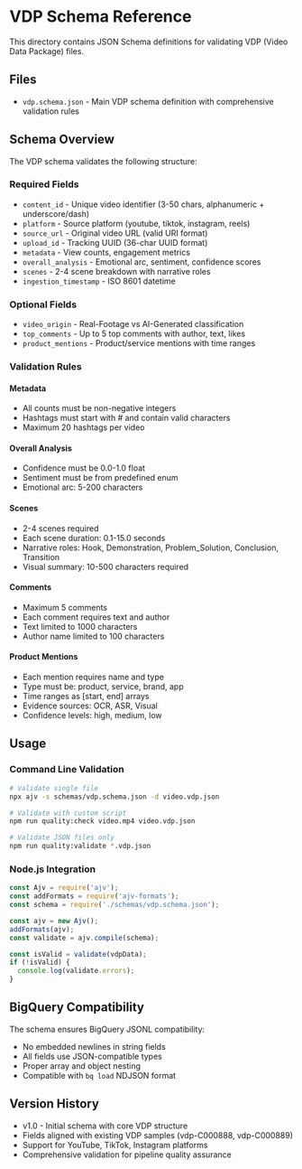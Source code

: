 # VDP Schema Reference

This directory contains JSON Schema definitions for validating VDP (Video Data Package) files.

## Files

- `vdp.schema.json` - Main VDP schema definition with comprehensive validation rules

## Schema Overview

The VDP schema validates the following structure:

### Required Fields
- `content_id` - Unique video identifier (3-50 chars, alphanumeric + underscore/dash)
- `platform` - Source platform (youtube, tiktok, instagram, reels)
- `source_url` - Original video URL (valid URI format)
- `upload_id` - Tracking UUID (36-char UUID format)
- `metadata` - View counts, engagement metrics
- `overall_analysis` - Emotional arc, sentiment, confidence scores
- `scenes` - 2-4 scene breakdown with narrative roles
- `ingestion_timestamp` - ISO 8601 datetime

### Optional Fields
- `video_origin` - Real-Footage vs AI-Generated classification
- `top_comments` - Up to 5 top comments with author, text, likes
- `product_mentions` - Product/service mentions with time ranges

### Validation Rules

#### Metadata
- All counts must be non-negative integers
- Hashtags must start with # and contain valid characters
- Maximum 20 hashtags per video

#### Overall Analysis
- Confidence must be 0.0-1.0 float
- Sentiment must be from predefined enum
- Emotional arc: 5-200 characters

#### Scenes
- 2-4 scenes required
- Each scene duration: 0.1-15.0 seconds
- Narrative roles: Hook, Demonstration, Problem_Solution, Conclusion, Transition
- Visual summary: 10-500 characters required

#### Comments
- Maximum 5 comments
- Each comment requires text and author
- Text limited to 1000 characters
- Author name limited to 100 characters

#### Product Mentions
- Each mention requires name and type
- Type must be: product, service, brand, app
- Time ranges as [start, end] arrays
- Evidence sources: OCR, ASR, Visual
- Confidence levels: high, medium, low

## Usage

### Command Line Validation
```bash
# Validate single file
npx ajv -s schemas/vdp.schema.json -d video.vdp.json

# Validate with custom script
npm run quality:check video.mp4 video.vdp.json

# Validate JSON files only
npm run quality:validate *.vdp.json
```

### Node.js Integration
```javascript
const Ajv = require('ajv');
const addFormats = require('ajv-formats');
const schema = require('./schemas/vdp.schema.json');

const ajv = new Ajv();
addFormats(ajv);
const validate = ajv.compile(schema);

const isValid = validate(vdpData);
if (!isValid) {
  console.log(validate.errors);
}
```

## BigQuery Compatibility

The schema ensures BigQuery JSONL compatibility:
- No embedded newlines in string fields
- All fields use JSON-compatible types
- Proper array and object nesting
- Compatible with `bq load` NDJSON format

## Version History

- v1.0 - Initial schema with core VDP structure
- Fields aligned with existing VDP samples (vdp-C000888, vdp-C000889)
- Support for YouTube, TikTok, Instagram platforms
- Comprehensive validation for pipeline quality assurance